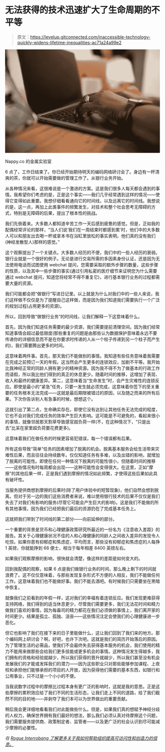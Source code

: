 # 无法获得的技术迅速扩大了生命周期的不平等

> 原文：<https://levelup.gitconnected.com/inaccessible-technology-quickly-widens-lifetime-inequalities-ac71a24a99e2>

![](img/8d2d679f34cdef892d6af96ab36b74bb.png)

Nappy.co 的金属实验室

6 点了，工作日结束了。你已经开始期待明天的编码网络研讨会了。身边有一杯清爽的茶，你就可以开始需要做的管理工作了。从银行业务开始。

从各种情况来看，这很难说是一个激进的方案。这是我们很多人每天都会遇到的事情。我希望你们考虑的是，正是这个事实——我们几乎经常遇到这样的情况——使得它变得如此重要。我想仔细看看通向它的时间线，以及远离它的时间线。我想说的是，这一点，再加上此类事件的频繁发生，对技术和整个社会思考无障碍的方式，特别是无障碍的后果，提出了根本性的挑战。

我们先倒着来。大多数人都知道辛苦工作一天后感到疲惫的感觉。但是，正如我的配偶经常评论的那样，“当人们说‘我们在一周结束时都感到累’时，他们中的大多数人可以和朋友出去喝一杯或拿本书在浴缸里放松的事实表明，他们真的没有我们(神经发散型人)那样的感觉。”

这个观察提出了一个关键点。大多数人经历的不便，我们中的一些人经历的衰弱。银行业就是一个很好的例子。无论是进行交易所需的多因素身份认证，还是因为无法使用电话而试图使用 webchat 提问，您需要采取的额外步骤的数量，这些步骤的性质，以及其中一些步骤的事实(通过引用私密的医疗细节来证明您为什么需要通过 webchat 提问，知道您将经常不得不重复它)，进行基本银行业务的过程都需要大量的资源。

我们可能都会把“做银行”写进日记里。以上就是为什么对我们中的一些人来说，我们这样做不仅仅是为了提醒自己这样做，而是因为我们知道我们需要执行一个广泛的规划过程(占用更多的资源)。

所以，回到导致“做银行业务”的时间线，让我们解释一下这意味着什么。

首先，因为我们知道任务需要的最少资源，我们需要提前清理空间。因为我们经常知道事情会超过最低限度(那些重复的问题是由那些认为数据保护意味着永远不要传递你的详细信息而不是在你要求时传递的人从一个柱子传递到另一个柱子而产生的)，我们需要腾出更多的时间。

这意味着两件事。首先，那天我们不能做别的事情。我知道有些任务意味着我需要在完成之前预订一天的年假。这当然会产生更多的连锁效应，加剧不平等。我开始比我神经正常的同龄人拥有更少的精神资源。因为我不得不为了做基本的行政工作而请假，所以我比他们得到的真正的休息更少。随着时间的推移，这增加了表现、收入和最终的健康差异。第二，这意味着当“生命发生”时，会产生灾难性的连锁反应。即使是最小的“紧急”任务，只要一发生就必须完成，这意味着你签下的至关重要的任务根本无法完成——这就是最后期限被错过的原因，以及随之而来的所有后果。下次你告诉别人有急事的时候，想想这个。

这就引出了第二点，生命确实存在。即使它没有达到让其他任务无法完成的程度，它也不会对我们完成任务的效率产生巨大影响。这可能是不可避免的，看起来很小的事情，就像邻居那天割草导致感官超负荷一样(不，在这种情况下，“只是出去”比呆在家里超负荷要花费更多)。

这意味着我们在做任务的时候更容易犯错误，每一个错误都有后果。

所有这些导致“简单”任务的因素增加了脱离的机会。脱离基本服务会给生活带来灾难性后果，而且往往会持续数年。仅仅知道任务有多难，以及出错的影响，就增加了脱离的可能性。即使在任何一种情况下脱离的可能性很小，但随着时间的推移——这些情况有时每周都会出现——这种可能性会变得很大。在这里，正如“摩擦”的其他后果一样，正是我们遇到摩擦的情况如此频繁，才使得这些后果如此具有破坏性。

当服务提供商想到摩擦的后果时(除了用户体验中的短暂现象)，他们自然会想到脱离。但对于另一边的我们这些消费者来说，难以使用银行技术的后果不仅仅是我们失去了对我们有影响的服务(尽管它可能会产生巨大的影响)。这是我们不能做的所有其他事情，因为我们已经把我们最后的资源扔在了完成基本任务上。

这就把我们带到了时间线的第二部分——向前延伸的部分。

一个重要的背景是货币和心理健康政策研究所最近的一份名为《注意收入差距》的报告。其关于心理健康状况不佳的人和心理健康的同龄人之间收入差异的发现令人吃惊。如果你患有抑郁症和焦虑症，平均而言，那些没有抑郁症和焦虑症的人每挣 1 英镑，你就能挣到 68 便士，相当于每年相差 8400 英镑左右。

如果我们观察摩擦的影响，很快就会清楚，像这样的差距是如何变大的。

回到我配偶的观察，如果 6 点是我们做银行业务的时间，那么晚上剩下的时间就浪费了。这不仅仅意味着，与那些发现复杂形式不方便的人相反，我们不能做任何工作。这意味着我们也不能做好事。我们不能去酒吧。有时候我们只需要坐在黑暗中恢复。

就像我们之前看到的年假一样，这对我们的幸福有着连锁反应。我们发现更难获得支持网络，我们得到的适当休息更少，尽管我们需要更多，我们无法花时间和精力做我们喜欢的事情，因为每盎司的精力都花在我们必须做的事情上，我们离开家的时间更少。结果是孤立、孤独、沮丧——这些情况注定会使我们的心理健康进一步恶化。

但它也影响了我们在接下来的日子里能做什么，这让我们回到了我们来的地方。那个编码网上研讨会？啊，好吧，也许下次吧。这就是我们的简历开始落后的原因。为了管理生活的必需品，使我们不会最终失去获得基本服务的机会，我们使用的精力不能用来做那些会给我们更多技能或更多机会的事情。这种情况发生得越多，我们拥有的资格和经验就越少，所以我们获得的晋升就越少，所以我们甚至没有机会发展我们的才能或发挥我们的潜力——因为这些职业只对那些能够参加课程、上夜校和承担他们能够承担的项目的人开放，因为获得他们需要的基本东西，如银行和公用事业，只不过是一个小小的不便。

当我说数字过程中的摩擦比过程本身有更广泛的影响时，这就是我的意思。正是这些摩擦的累积效应给了我们不同的生活形态，让我们走上不同的道路，给了我们截然不同的目的地——并剥夺了我们本可以为世界做出的重要贡献。

稍后我会更详细地看看我们对此能做些什么。但是，如果我们真的想赋予神经分歧的人权力，确保世界拥有我们最好的想法，那么我们必须认真对待摩擦这个问题，我们需要服务提供商、政策制定者、监管者——以及更广泛的社会认识到尽可能减少摩擦的必要性。

*在* [*Rogue Interrobang 了解更多关于我如何帮助组织提高可访问性和创造力的信息。*](https://rogueinterrobang.com/)